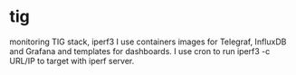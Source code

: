 # tig
monitoring TIG stack, iperf3
I use containers images for Telegraf, InfluxDB and Grafana and templates for dashboards.
I use cron to run iperf3 -c URL/IP to target with iperf server.
